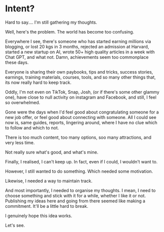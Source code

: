 # Intent?

Hard to say.... I'm still gathering my thoughts.

Well, here's the problem. The world has become too confusing.

Everywhere I see, there's someone who has started earning millions via blogging, or lost 20 kgs in 3 months, rejected an admission at Harvard, 
started a new startup on AI, wrote 50+ high quality articles in a week with Chat GPT, and what not. Damn, achievements seem too commonplace these days.

Everyone is sharing their own paybooks, tips and tricks, success stories, earnings, training materials, courses, tools, and so many other things that,
its now really hard to keep track. 

Oddly, I'm not even on TikTok, Snap, Josh, (or if there's some other glammy one),
have close to null activity on instagram and Facebook, and still, I feel so overwhelmed.

Gone were the days when I'd feel good about congratulating someone for a new job offer, or feel good about connecting with someone. 
All I could see now is, same guides, reports, lingering around, where I have no clue which to follow and which to not. 

There is too much content, too many options, soo many attractions, and very less time. 

Not really sure what's good, and what's mine. 

Finally, I realised, I can't keep up. In fact, even if I could, I wouldn't want to. 

However, I still wanted to do something. Which needed some motivation. 

Likewise, I needed a way to maintain track. 

And most importantly, I needed to organise my thoughts. I mean, I need to choose something and stick with it for a while, whether I like it or not.
Publishing my ideas here and going from there seemed like making a commitment. It'll be a little hard to break. 

I genuinely hope this idea works. 

Let's see. 
